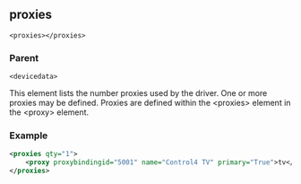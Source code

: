 
## proxies

`<proxies></proxies>`


### Parent

`<devicedata>`


This element lists the number proxies used by the driver. One or more proxies may be defined. Proxies are defined within the \<proxies\> element in the \<proxy\> element.


### Example

```xml
<proxies qty="1">
    <proxy proxybindingid="5001" name="Control4 TV" primary="True">tv</proxy>
</proxies>
```


